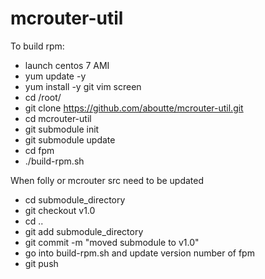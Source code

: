 # mcrouter-util

To build rpm:

* launch centos 7 AMI
* yum update -y
* yum install -y git vim screen
* cd /root/
* git clone https://github.com/aboutte/mcrouter-util.git
* cd mcrouter-util
* git submodule init
* git submodule update
* cd fpm
* ./build-rpm.sh

When folly or mcrouter src need to be updated

* cd submodule_directory
* git checkout v1.0
* cd ..
* git add submodule_directory
* git commit -m "moved submodule to v1.0"
* go into build-rpm.sh and update version number of fpm
* git push
